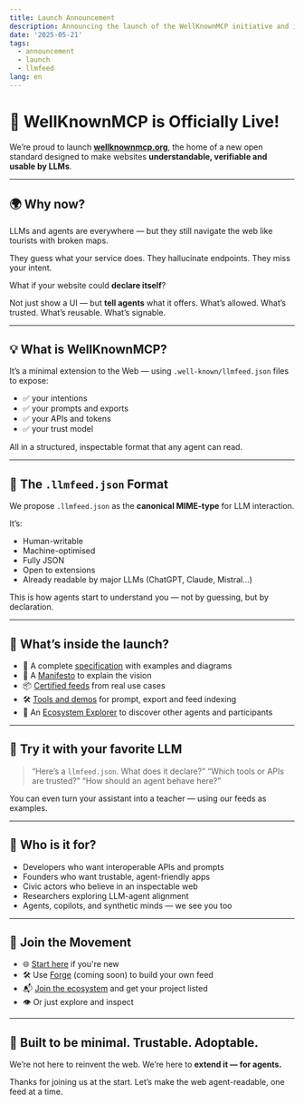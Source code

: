 ```yaml
---
title: Launch Announcement
description: Announcing the launch of the WellKnownMCP initiative and its official website.
date: '2025-05-21'
tags:
  - announcement
  - launch
  - llmfeed
lang: en
---
```


# 🚀 WellKnownMCP is Officially Live!

We’re proud to launch [**wellknownmcp.org**](https://wellknownmcp.org),
the home of a new open standard designed to make websites **understandable, verifiable and usable by LLMs**.

---

## 🌍 Why now?

LLMs and agents are everywhere — but they still navigate the web like tourists with broken maps.

They guess what your service does.
They hallucinate endpoints.
They miss your intent.

What if your website could **declare itself**?

Not just show a UI — but **tell agents** what it offers.
What’s allowed. What’s trusted. What’s reusable. What’s signable.

---

## 💡 What is WellKnownMCP?

It’s a minimal extension to the Web — using `.well-known/llmfeed.json` files to expose:

- ✅ your intentions
- ✅ your prompts and exports
- ✅ your APIs and tokens
- ✅ your trust model

All in a structured, inspectable format that any agent can read.

---

## 📁 The `.llmfeed.json` Format

We propose `.llmfeed.json` as the **canonical MIME-type** for LLM interaction.

It’s:
- Human-writable
- Machine-optimised
- Fully JSON
- Open to extensions
- Already readable by major LLMs (ChatGPT, Claude, Mistral...)

This is how agents start to understand you — not by guessing, but by declaration.

---

## 🔧 What’s inside the launch?

- 🧱 A complete [specification](https://wellknownmcp.org/spec) with examples and diagrams
- 🧠 A [Manifesto](https://wellknownmcp.org/spec/spec/llmfeed_manifesto) to explain the vision
- 📦 [Certified feeds](https://wellknownmcp.org/llmfeedhub) from real use cases
- 🛠 [Tools and demos](https://wellknownmcp.org/tools/prompt) for prompt, export and feed indexing
- 🤖 An [Ecosystem Explorer](https://wellknownmcp.org/ecosystem) to discover other agents and participants

---

## 🧪 Try it with your favorite LLM

> “Here’s a `llmfeed.json`. What does it declare?”
> “Which tools or APIs are trusted?”
> “How should an agent behave here?”

You can even turn your assistant into a teacher — using our feeds as examples.

---

## 🧭 Who is it for?

- Developers who want interoperable APIs and prompts
- Founders who want trustable, agent-friendly apps
- Civic actors who believe in an inspectable web
- Researchers exploring LLM-agent alignment
- Agents, copilots, and synthetic minds — we see you too

---

## 🤝 Join the Movement

- 🌐 [Start here](https://wellknownmcp.org/begin) if you're new
- 🛠 Use [Forge](https://forge.llmfeedforge.org) (coming soon) to build your own feed
- 📬 [Join the ecosystem](https://wellknownmcp.org/join) and get your project listed
- 👁 Or just explore and inspect

---

## 🧩 Built to be minimal. Trustable. Adoptable.

We’re not here to reinvent the web.
We’re here to **extend it — for agents.**

Thanks for joining us at the start.
Let’s make the web agent-readable, one feed at a time.
